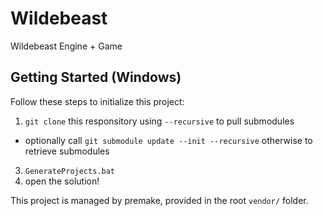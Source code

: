 # Wildebeast
Wildebeast Engine + Game

## Getting Started (Windows)

Follow these steps to initialize this project:

1. `git clone` this responsitory using `--recursive` to pull submodules
  - optionally call `git submodule update --init --recursive` otherwise to retrieve submodules
3. `GenerateProjects.bat`
4. open the solution!

This project is managed by premake, provided in the root `vendor/` folder.